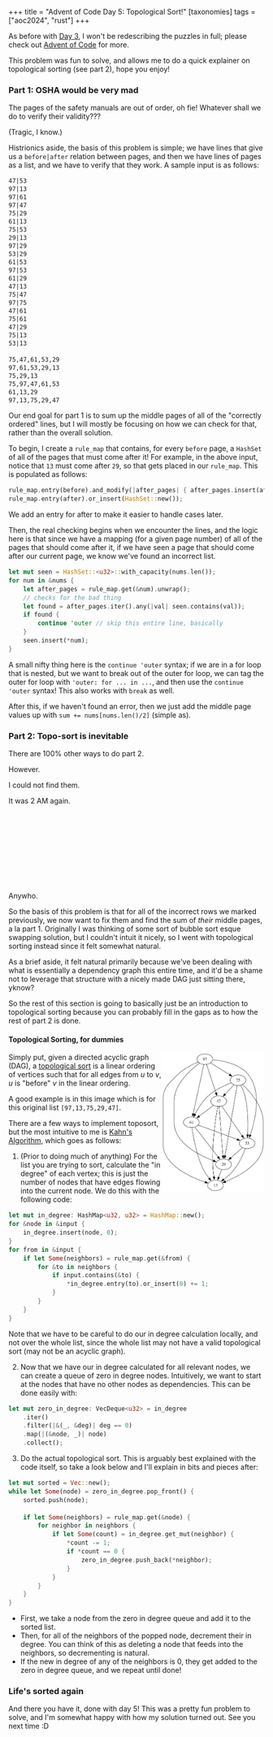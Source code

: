 +++
title = "Advent of Code Day 5: Topological Sort!"
[taxonomies]
  tags = ["aoc2024", "rust"]
+++

As before with [Day 3](https://abhamra.com/blog/aoc24day3/), I won't be redescribing the puzzles in full; please check out [Advent of Code](https://adventofcode.com/2024) for more.

This problem was fun to solve, and allows me to do a quick explainer on topological sorting (see part 2), hope you enjoy!

### Part 1: OSHA would be very mad

The pages of the safety manuals are out of order, oh fie! Whatever shall we do to verify their validity???

(Tragic, I know.)

Histrionics aside, the basis of this problem is simple; we have lines that give us a `before|after` relation between pages, and then we have lines of pages as a list, and we have to verify that they work. A sample input is as follows:
```
47|53
97|13
97|61
97|47
75|29
61|13
75|53
29|13
97|29
53|29
61|53
97|53
61|29
47|13
75|47
97|75
47|61
75|61
47|29
75|13
53|13

75,47,61,53,29
97,61,53,29,13
75,29,13
75,97,47,61,53
61,13,29
97,13,75,29,47
```

Our end goal for part 1 is to sum up the middle pages of all of the "correctly ordered" lines, but I will mostly be focusing on how we can check for that, rather than the overall solution.

To begin, I create a `rule_map` that contains, for every `before` page, a `HashSet` of all of the pages that must come after it! For example, in the above input, notice that `13` must come after `29`, so that gets placed in our `rule_map`. This is populated as follows:
```rust
rule_map.entry(before).and_modify(|after_pages| { after_pages.insert(after); }).or_insert(HashSet::from([after]));
rule_map.entry(after).or_insert(HashSet::new());
```

We add an entry for after to make it easier to handle cases later.

Then, the real checking begins when we encounter the lines, and the logic here is that since we have a mapping (for a given page number) of all of the pages that should come after it, if we have seen a page that should come after our current page, we know we've found an incorrect list.

```rust
let mut seen = HashSet::<u32>::with_capacity(nums.len());
for num in &nums {
    let after_pages = rule_map.get(&num).unwrap();
    // checks for the bad thing
    let found = after_pages.iter().any(|val| seen.contains(val));
    if found {
        continue 'outer // skip this entire line, basically
    }
    seen.insert(*num);
}
```

A small nifty thing here is the `continue 'outer` syntax; if we are in a for loop that is nested, but we want to break out of the outer for loop, we can tag the outer for loop with `'outer: for ... in ...`, and then use the `continue 'outer` syntax! This also works with `break` as well.

After this, if we haven't found an error, then we just add the middle page values up with `sum += nums[nums.len()/2]` (simple as).

### Part 2: Topo-sort is inevitable

There are 100% other ways to do part 2. 

However.

I could not find them.

It was 2 AM again.
\
\
\
\
\
\
\
\
\
\
\
Anywho.

So the basis of this problem is that for all of the incorrect rows we marked previously, we now want to fix them and find the sum of *their* middle pages, a la part 1. Originally I was thinking of some sort of bubble sort esque swapping solution, but I couldn't intuit it nicely, so I went with topological sorting instead since it felt somewhat natural. 

As a brief aside, it felt natural primarily because we've been dealing with what is essentially a dependency graph this entire time, and it'd be a shame not to leverage that structure with a nicely made DAG just sitting there, yknow?

So the rest of this section is going to basically just be an introduction to topological sorting because you can probably fill in the gaps as to how the rest of part 2 is done.

#### Topological Sorting, for dummies

<img src="https://github.com/abhamra/personalsite/blob/master/content/Images/toposort.jpg?raw=true" alt="Topological Sort" align="right" width="40%" /> 

Simply put, given a directed acyclic graph (DAG), a [topological sort](https://en.wikipedia.org/wiki/Topological_sorting) is a linear ordering of vertices such that for all edges from *u* to *v*, *u* is "before" *v* in the linear ordering.

A good example is in this image which is for this original list `[97,13,75,29,47]`.

There are a few ways to implement toposort, but the most intuitive to me is [Kahn's Algorithm](https://en.wikipedia.org/wiki/Topological_sorting#Kahn's_algorithm), which goes as follows:

1. (Prior to doing much of anything) For the list you are trying to sort, calculate the "in degree" of each vertex; this is just the number of nodes that have edges flowing into the current node. We do this with the following code:
```rust
let mut in_degree: HashMap<u32, u32> = HashMap::new();
for &node in &input {
    in_degree.insert(node, 0);
}
for from in &input {
    if let Some(neighbors) = rule_map.get(&from) {
        for &to in neighbors {
            if input.contains(&to) {
                *in_degree.entry(to).or_insert(0) += 1;
            }
        }
    }
}
```

Note that we have to be careful to do our in degree calculation locally, and not over the whole list, since the whole list may not have a valid topological sort (may not be an acyclic graph).

2. Now that we have our in degree calculated for all relevant nodes, we can create a queue of zero in degree nodes. Intuitively, we want to start at the nodes that have no other nodes as dependencies. This can be done easily with:

```rust
let mut zero_in_degree: VecDeque<u32> = in_degree
    .iter()
    .filter(|&(_, &deg)| deg == 0)
    .map(|(&node, _)| node)
    .collect();
```

3. Do the actual topological sort. This is arguably best explained with the code itself, so take a look below and I'll explain in bits and pieces after:

```rust
let mut sorted = Vec::new();
while let Some(node) = zero_in_degree.pop_front() {
    sorted.push(node);

    if let Some(neighbors) = rule_map.get(&node) {
        for neighbor in neighbors {
            if let Some(count) = in_degree.get_mut(neighbor) {
                *count -= 1;
                if *count == 0 {
                    zero_in_degree.push_back(*neighbor);
                }
            }
        }
    }
}
```

- First, we take a node from the zero in degree queue and add it to the sorted list.
- Then, for all of the neighbors of the popped node, decrement their in degree. You can think of this as deleting a node that feeds into the neighbors, so decrementing is natural.
- If the new in degree of any of the neighbors is 0, they get added to the zero in degree queue, and we repeat until done!

### Life's sorted again

And there you have it, done with day 5! This was a pretty fun problem to solve, and I'm somewhat happy with how my solution turned out. See you next time :D
